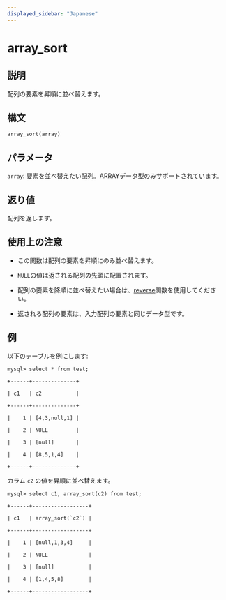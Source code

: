 ```yaml
---
displayed_sidebar: "Japanese"
---
```


# array_sort

## 説明

配列の要素を昇順に並べ替えます。

## 構文

```Haskell
array_sort(array)
```

## パラメータ

`array`: 要素を並べ替えたい配列。ARRAYデータ型のみサポートされています。

## 返り値

配列を返します。

## 使用上の注意

- この関数は配列の要素を昇順にのみ並べ替えます。

- `NULL`の値は返される配列の先頭に配置されます。

- 配列の要素を降順に並べ替えたい場合は、[reverse](./reverse.md)関数を使用してください。

- 返される配列の要素は、入力配列の要素と同じデータ型です。

## 例

以下のテーブルを例にします:

```plaintext
mysql> select * from test;

+------+--------------+

| c1   | c2           |

+------+--------------+

|    1 | [4,3,null,1] |

|    2 | NULL         |

|    3 | [null]       |

|    4 | [8,5,1,4]    |

+------+--------------+
```

カラム `c2` の値を昇順に並べ替えます。

```plaintext
mysql> select c1, array_sort(c2) from test;

+------+------------------+

| c1   | array_sort(`c2`) |

+------+------------------+

|    1 | [null,1,3,4]     |

|    2 | NULL             |

|    3 | [null]           |

|    4 | [1,4,5,8]        |

+------+------------------+
```
